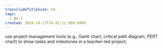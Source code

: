 ```yaml
---
transcludeTitleSize: h4
tags:
  - B4.3
created: 2024-10-17T14:42:11.000-0400
---
```

use project management tools (e.g., Gantt chart, critical path diagram, PERT chart) to show tasks and milestones in a teacher-led project;